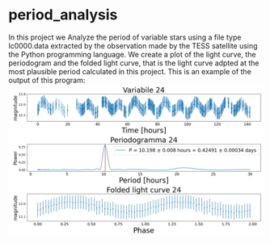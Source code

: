 # period_analysis
In this project we Analyze the period of variable stars using a file type lc0000.data extracted by the observation made by the TESS satellite using the Python programming language.
We create a plot of the light curve, the periodogram and the folded light curve, that is the light curve adpted at the most plausible period calculated in this project.
This is an example of the output of this program:
![My Image](Figure_25.png)

